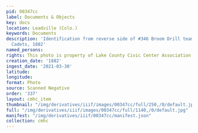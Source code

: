 ```yaml
---
pid: 00347cc
label: Documents & Objects
key: docs
location: Leadville (Colo.)
keywords: Documents
description: 'Identification from reverse side of #346 Broom Drill team, St. George''s
  Cadets, 1882'
named_persons: 
rights: This photo is property of Lake County Civic Center Association.
creation_date: '1882'
ingest_date: '2021-03-30'
latitude: 
longitude: 
format: Photo
source: Scanned Negative
order: '337'
layout: cmhc_item
thumbnail: "/img/derivatives/iiif/images/00347cc/full/250,/0/default.jpg"
full: "/img/derivatives/iiif/images/00347cc/full/1140,/0/default.jpg"
manifest: "/img/derivatives/iiif/00347cc/manifest.json"
collection: cmhc
---
```

